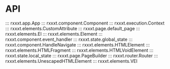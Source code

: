 # API
::: rxxxt.app.App
::: rxxxt.component.Component
::: rxxxt.execution.Context
::: rxxxt.elements.CustomAttribute
::: rxxxt.page.default_page
::: rxxxt.elements.El
::: rxxxt.elements.Element
::: rxxxt.component.event_handler
::: rxxxt.state.global_state
::: rxxxt.component.HandleNavigate
::: rxxxt.elements.HTMLElement
::: rxxxt.elements.HTMLFragment
::: rxxxt.elements.HTMLVoidElement
::: rxxxt.state.local_state
::: rxxxt.page.PageBuilder
::: rxxxt.router.Router
::: rxxxt.elements.UnescapedHTMLElement
::: rxxxt.elements.VEl
